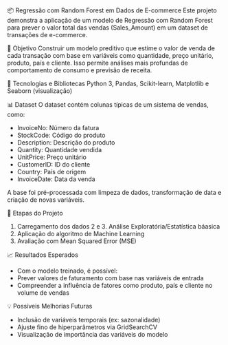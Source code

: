 📦 Regressão com Random Forest em Dados de E-commerce
Este projeto demonstra a aplicação de um modelo de Regressão com Random Forest para prever o valor total das vendas (Sales_Amount) em um dataset de transações de e-commerce.

🧠 Objetivo
Construir um modelo preditivo que estime o valor de venda de cada transação com base em variáveis como quantidade, preço unitário, produto, país e cliente. Isso permite análises mais profundas de comportamento de consumo e previsão de receita.

🔧 Tecnologias e Bibliotecas
Python 3, Pandas, Scikit-learn, Matplotlib e Seaborn (visualização)

📊 Dataset
O dataset contém colunas típicas de um sistema de vendas, como:
* InvoiceNo: Número da fatura
* StockCode: Código do produto
* Description: Descrição do produto
* Quantity: Quantidade vendida
* UnitPrice: Preço unitário
* CustomerID: ID do cliente
* Country: País de origem
* InvoiceDate: Data da venda

A base foi pré-processada com limpeza de dados, transformação de data e criação de novas variáveis.

🔄 Etapas do Projeto
1. Carregamento dos dados
2 e 3. Análise Exploratória/Estatística báasica
4. Aplicação do algoritmo de Machine Learning
5. Avaliação com Mean Squared Error (MSE)

📈 Resultados Esperados
- Com o modelo treinado, é possível:
- Prever valores de faturamento com base nas variáveis de entrada
- Compreender a influência de fatores como produto, país e cliente no volume de vendas

💡 Possíveis Melhorias Futuras
- Inclusão de variáveis temporais (ex: sazonalidade)
- Ajuste fino de hiperparâmetros via GridSearchCV
- Visualização de importância das variáveis do modelo
